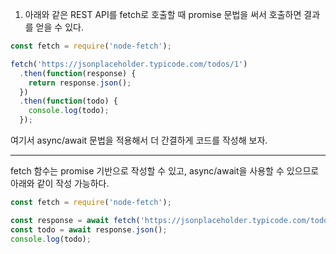 1. 아래와 같은 REST API를 fetch로 호출할 때 promise 문법을 써서 호출하면 결과를 얻을 수 있다.

``` javascript
const fetch = require('node-fetch');

fetch('https://jsonplaceholder.typicode.com/todos/1')
  .then(function(response) {
    return response.json();
  })
  .then(function(todo) {
    console.log(todo);
  });
```

여기서 async/await 문법을 적용해서 더 간결하게 코드를 작성해 보자.

---

fetch 함수는 promise 기반으로 작성할 수 있고, async/await을 사용할 수 있으므로 아래와 같이 작성 가능하다.

``` javascript
const fetch = require('node-fetch');

const response = await fetch('https://jsonplaceholder.typicode.com/todos/1');
const todo = await response.json();
console.log(todo);
```